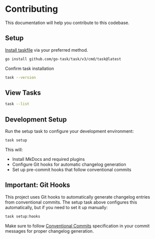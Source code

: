 # Contributing

This documentation will help you contribute to this codebase.

## Setup

[Install taskfile](https://taskfile.dev/docs/installation) via your preferred method.

```bash
go install github.com/go-task/task/v3/cmd/task@latest
```

Confirm task installation

```bash
task --version
```

## View Tasks

```bash
task --list
```

## Development Setup

Run the setup task to configure your development environment:

```bash
task setup
```

This will:

- Install MkDocs and required plugins
- Configure Git hooks for automatic changelog generation
- Set up pre-commit hooks that follow conventional commits

## Important: Git Hooks

This project uses Git hooks to automatically generate changelog entries from conventional commits. The setup task above configures this automatically, but if you need to set it up manually:

```bash
task setup:hooks
```

Make sure to follow [Conventional Commits](https://conventionalcommits.org) specification in your commit messages for proper changelog generation.
